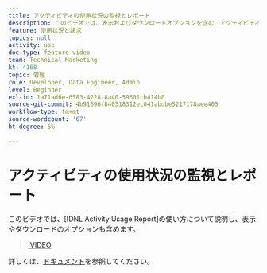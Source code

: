 ```yaml
---
title: アクティビティの使用状況の監視とレポート
description: このビデオでは、表示およびダウンロードオプションを含む、アクティビティの使用状況レポートの使用方法について説明します。
feature: 使用状況と請求
topics: null
activity: use
doc-type: feature video
team: Technical Marketing
kt: 4168
topic: 管理
role: Developer, Data Engineer, Admin
level: Beginner
exl-id: 1a71ad6e-6583-4228-8a40-59501cb414b0
source-git-commit: 4b91696f840518312ec041abdbe5217178aee405
workflow-type: tm+mt
source-wordcount: '67'
ht-degree: 5%

---
```


# アクティビティの使用状況の監視とレポート

このビデオでは、[!DNL Activity Usage Report]の使い方について説明し、表示やダウンロードのオプションも含めます。

>[!VIDEO](https://video.tv.adobe.com/v/31443/?quality=12)

詳しくは、[ドキュメント](https://docs.adobe.com/content/help/en/audience-manager/user-guide/features/administration/activity-usage-reporting.html)を参照してください。
